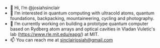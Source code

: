 - 👋 Hi, I’m @josiahsinclair
- 👀 I’m interested in quantum computing with ultracold atoms, quantum foundations, backpacking, mountaineering, cycling and photography.
- 🌱 I’m currently working on building a prototype quantum computer based on Rydberg atom arrays and optical cavities in Vladan Vuletic's lab (https://www.rle.mit.edu/eapg/) at MIT.  
- 📫 You can reach me at sinclairjosiah@gmail.com

<!---
josiahsinclair/josiahsinclair is a ✨ special ✨ repository because its `README.md` (this file) appears on your GitHub profile.
You can click the Preview link to take a look at your changes.
--->
